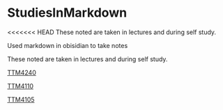# StudiesInMarkdown
<<<<<<< HEAD
These noted are taken in lectures and during self study.

Used markdown in obisidian to take notes


These noted are taken in lectures and during self study.

[TTM4240](https://github.com/HermanLindskog/StudiesInMarkdown/tree/main/TTM4240)

[TTM4110](https://github.com/HermanLindskog/StudiesInMarkdown/tree/main/TTM4110)

[TTM4105](https://github.com/HermanLindskog/StudiesInMarkdown/tree/main/TTM4105)


